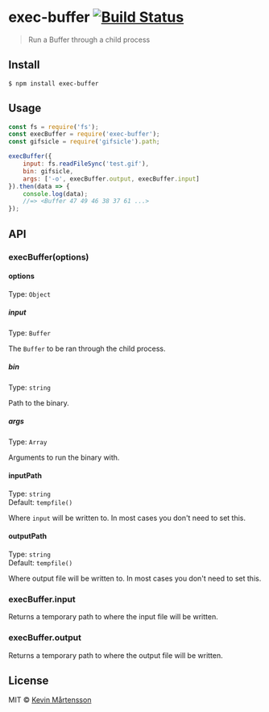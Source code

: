 # exec-buffer [![Build Status](http://img.shields.io/travis/kevva/exec-buffer.svg?style=flat)](https://travis-ci.org/kevva/exec-buffer)

> Run a Buffer through a child process


## Install

```
$ npm install exec-buffer
```


## Usage

```js
const fs = require('fs');
const execBuffer = require('exec-buffer');
const gifsicle = require('gifsicle').path;

execBuffer({
	input: fs.readFileSync('test.gif'),
	bin: gifsicle,
	args: ['-o', execBuffer.output, execBuffer.input]
}).then(data => {
	console.log(data);
	//=> <Buffer 47 49 46 38 37 61 ...>
});
```


## API

### execBuffer(options)

#### options

Type: `Object`

##### input

Type: `Buffer`

The `Buffer` to be ran through the child process.

##### bin

Type: `string`

Path to the binary.

##### args

Type: `Array`

Arguments to run the binary with.

#### inputPath

Type: `string`<br>
Default: `tempfile()`

Where `input` will be written to. In most cases you don't need to set this.

#### outputPath

Type: `string`<br>
Default: `tempfile()`

Where output file will be written to. In most cases you don't need to set this.

### execBuffer.input

Returns a temporary path to where the input file will be written.

### execBuffer.output

Returns a temporary path to where the output file will be written.


## License

MIT © [Kevin Mårtensson](https://github.com/kevva)
